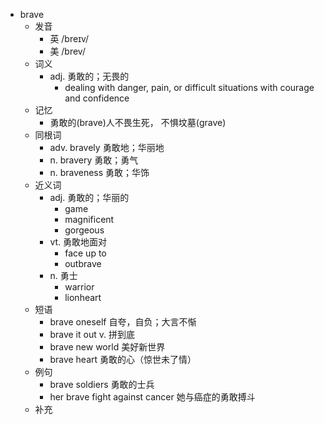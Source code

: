 - brave
  - 发音
    - 英 /breɪv/
    - 美 /brev/
  - 词义
    - adj. 勇敢的；无畏的
      - dealing with danger, pain, or difficult situations with courage and confidence
  - 记忆
    - 勇敢的(brave)人不畏生死， 不惧坟墓(grave)
  - 同根词
    - adv. bravely 勇敢地；华丽地
    - n. bravery 勇敢；勇气
    - n. braveness 勇敢；华饰
  - 近义词
    - adj. 勇敢的；华丽的
      - game
      - magnificent
      - gorgeous
    - vt. 勇敢地面对
      - face up to
      - outbrave
    - n. 勇士
      - warrior
      - lionheart
  - 短语
    - brave oneself 自夸，自负；大言不惭
    - brave it out v. 拼到底
    - brave new world 美好新世界
    - brave heart 勇敢的心（惊世未了情）
  - 例句
    - brave soldiers 勇敢的士兵
    - her brave fight against cancer 她与癌症的勇敢搏斗
  - 补充